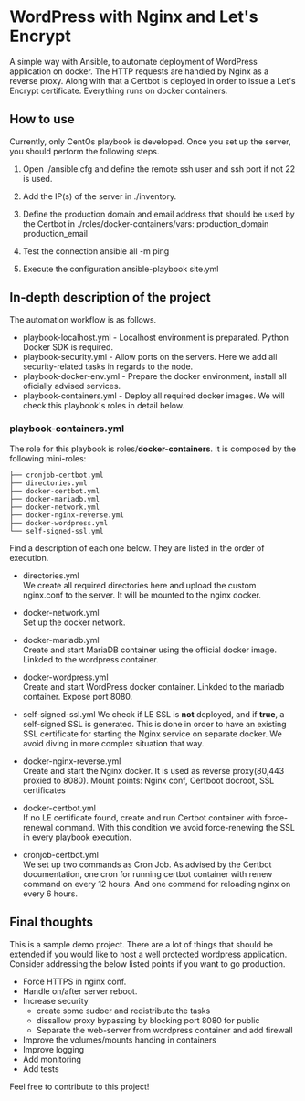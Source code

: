# WordPress with Nginx and Let's Encrypt

A simple way with Ansible, to automate deployment of WordPress application on docker. The HTTP requests are handled by Nginx as a reverse proxy. Along with that a Certbot is deployed in order to issue a Let's Encrypt certificate. Everything runs on docker containers.  

## How to use

Currently, only CentOs playbook is developed. Once you set up the server, you should perform the following steps.

1. Open ./ansible.cfg and define the remote ssh user and ssh port if not 22 is used.  

1. Add the IP(s) of the server in ./inventory.

1. Define the production domain and email address that should be used by the Certbot in
    ./roles/docker-containers/vars:
    production_domain
    production_email

1. Test the connection
    ansible all -m ping

1. Execute the configuration
    ansible-playbook site.yml

## In-depth description of the project

The automation workflow is as follows.  
- playbook-localhost.yml - Localhost environment is preparated. Python Docker SDK is required.  
- playbook-security.yml - Allow ports on the servers. Here we add all security-related tasks in regards to the node.  
- playbook-docker-env.yml - Prepare the docker environment, install all oficially advised services.  
- playbook-containers.yml - Deploy all required docker images. We will check this playbook's roles in detail below.

### playbook-containers.yml

The role for this playbook is roles/**docker-containers**. It is composed by the following mini-roles:

    ├── cronjob-certbot.yml
    ├── directories.yml
    ├── docker-certbot.yml
    ├── docker-mariadb.yml
    ├── docker-network.yml
    ├── docker-nginx-reverse.yml
    ├── docker-wordpress.yml
    └── self-signed-ssl.yml

Find a description of each one below. They are listed in the order of execution.

- directories.yml  
We create all required directories here and upload the custom nginx.conf to the server. It will be mounted to the nginx docker.

- docker-network.yml  
Set up the docker network.

- docker-mariadb.yml  
Create and start MariaDB container using the official docker image. Linkded to the wordpress container.

- docker-wordpress.yml  
Create and start WordPress docker container. Linkded to the mariadb container. Expose port 8080.

- self-signed-ssl.yml
We check if LE SSL is **not** deployed, and if **true**, a self-signed SSL is generated. This is done in order to have an existing SSL certificate for starting the Nginx service on separate docker. We avoid diving in more complex situation that way.

- docker-nginx-reverse.yml  
Create and start the Nginx docker. It is used as reverse proxy(80,443 proxied to 8080). Mount points: Nginx conf, Certboot docroot, SSL certificates

- docker-certbot.yml  
If no LE certificate found, create and run Certbot container with force-renewal command. With this condition we avoid force-renewing the SSL in every playbook execution.

- cronjob-certbot.yml  
We set up two commands as Cron Job. As advised by the Certbot documentation, one cron for running certbot container with renew command on every 12 hours. And one command for reloading nginx on every 6 hours.

## Final thoughts

This is a sample demo project. There are a lot of things that should be extended if you would like to host a well protected wordpress application. Consider addressing the below listed points if you want to go production. 

- Force HTTPS in nginx conf.
- Handle on/after server reboot.
- Increase security 
  - create some sudoer and redistribute the tasks
  - dissallow proxy bypassing by blocking port 8080 for public
  - Separate the web-server from wordpress container and add firewall
- Improve the volumes/mounts handing in containers
- Improve logging
- Add monitoring
- Add tests  

Feel free to contribute to this project!